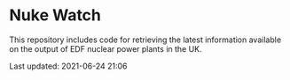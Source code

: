 # Nuke Watch

This repository includes code for retrieving the latest information available on the output of EDF nuclear power plants in the UK.

Last updated: 2021-06-24 21:06